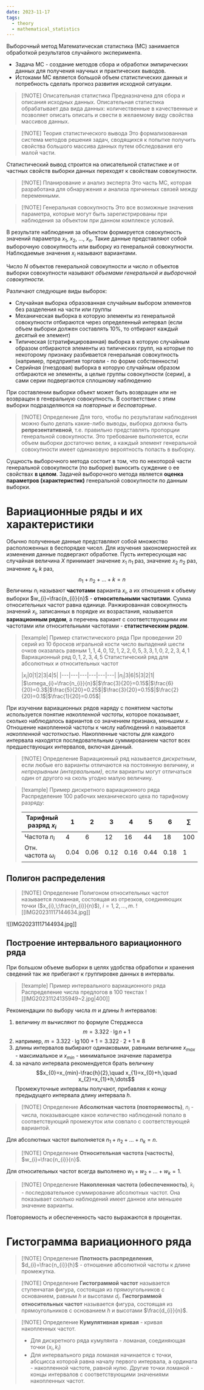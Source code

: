```yaml
---
date: 2023-11-17
tags:
  - theory
  - mathematical_statistics
---
```

 Выборочный метод
Математическая статистика (МС) занимается обработкой результатов случайного эксперимента.
- Задача МС - создание методов сбора и обработки эмпирических данных для получения научных и практических выводов.
- Истоками МС является большой объем статистических данных и потребность сделать прогноз развития исходной ситуации.

> [!NOTE] Описательная статистика
> Предназначена для сбора и описания исходных данных. Описательная статистика обрабатывает два вида данных: количественные в качественные и позволяет описать описать и свести в желаемому виду свойства массивов данных.

> [!NOTE] Теория статистического вывода
> Это формализованная система методов решения задач, сводящихся к попытке получить свойства большого массива данных путем обследования его малой части.

Статистический вывод строится на описательной статистике и от частных свойств выборки данных переходят к свойствам совокупности.

> [!NOTE] Планирование и анализ эксперта
> Это часть МС, которая разработана для обнаружения и анализа причинных связей между переменными.

> [!NOTE] Генеральная совокупность
> Это все возможные значения параметра, которые могут быть зарегистрированы при наблюдения за объектом при данном комплексе условий.

В результате наблюдения за объектом формируется совокупность значений параметра $x_1$, $x_2$, $\dots$, $x_n$. Такие данные представляют собой выборочную совокупность или выборку из генеральной совокупности. Наблюдаемые значения $x_{i}$ называют вариантами.

Число $N$ объектов генеральной совокупности и число $n$ объектов выборки совокупности называют *объемами генеральной и выборочной совокупности*.

Различают следующие виды выборок:
- Случайная выборка
  образованная случайным выбором элементов без разделения на части или группы
- Механическая выборка
  в которую элементы из генеральной совокупности отбираются через определенный интервал (если объем выборки должен составлять 10%, то отбирают каждый десятый ее элемент)
- Типическая (стратифицированная) выборка
  в которую случайным образом отбираются элементы из типических групп, на которые по некоторому признаку разбивается генеральная совокупность (например, предприятия торговли - по форме собственности)
- Серийная (гнездовая) выборка
  в которую случайным образом отбираются не элементы, а целые группы совокупности (серии), а сами серии подвергаются сплошному наблюдению

При составлении выборки объект может быть возвращен или не возвращен в генеральную совокупность. В соответствии с этим выборки подразделяются на *повторные* и *бесповторные*.


> [!NOTE] Определение
> Для того, чтобы по результатам наблюдения можно было делать какие-либо выводы, выборка должна быть **репрезентативной**, т.е. правильно представлять пропорции генеральной совокупности.
> Это требование выполняется, если объем выборки достаточно велик, а каждый элемент генеральной совокупности имеет одинаковую вероятность попасть в выборку.

Сущность выборочного метода состоит в том, что по некоторой части генеральной совокупности (по выборке) выносить суждение о ее свойствах **в целом**.
Задачей выборочного метода является **оценка параметров (характеристик)** генеральной совокупности по данным выборки.

# Вариационные ряды и их характеристики
Обычно полученные данные представляют собой множество расположенных в беспорядке чисел. Для изучения закономерностей их изменения данные подвергают обработке. Пусть интересующая нас случайная величина $X$ принимает значение $x_{1}$ $n_{1}$ раз, значение $x_{2}$ $n_{2}$ раз, значение $x_{k}$ $k$ раз,
$$n_{1}+n_{2}+\dots+k=n$$
Величины $n_{i}$ называют **частотами** варианта $x_{i}$, а их отношения к объему выборки $w_{i}=\frac{n_{i}}{n}$ - **относительными частотами**. Сумма относительных частот равна единице. 
Ранжированная совокупность значений $x_{i}$, записанных в порядке их возрастания, называется **вариационным рядом**, а перечень вариант с соответствующими им частотами или относительными частотами - **статистическим рядом**.


> [!example] Пример статистического ряда
> При проведении 20 серий из 10 бросков игральной кости число выпадений шести очков оказалась равным
> $1,1,4,0,12,1,2,2,0,5,3,3,1,0,2,2,3,4,1$
> Вариационный ряд
> $0,1,2,3,4,5$
> Статистический ряд для абсолютных и относительных частот
> 
> |$x_{i}$|0|1|2|3|4|5|
> |---|---|---|---|---|---|
> |$n_i$|3|6|5|3|2|1|
> |$\omega_{i}=\frac{n_{i}}{n}$|$\frac{3}{20}=0.15$|$\frac{6}{20}=0.3$|$\frac{5}{20}=0.25$|$\frac{3}{20}=0.15$|$\frac{2}{20}=0.1$|$\frac{1}{20}=0.05$|
> 


При изучении вариационных рядов наряду с понятием частоты используется понятие *накопленной частоты*, которое показывает, сколько наблюдалось вариантов со значением признака, меньшим $x$.
Отношение накопленной частоты к числу наблюдений $n$ называется *накопленной частотностью*. Накопленные частоты для каждого интервала находятся последовательным суммированием частот всех предшествующих интервалов, включая данный.


> [!NOTE] Определение
> Вариационный ряд называется *дискретным*, если любые его варианты отличаются на постоянную величину, и *непрерывным (интервальным)*, если варианты могут отличаться один от другого на сколь угодно малую величину.


> [!example] Пример дискретного вариационного ряда
> Распределение 100 рабочих механического цеха по тарифному разряду:
> 
> |Тарифный разряд $x_{i}$|1|2|3|4|5|6|$\sum$|
> |---|---|---|---|---|---|---|---|
> |Частота $n_{i}$|4|6|12|16|44|18|100|
> |Отн. частота $\omega_i$|$0.04$|$0.06$|$0.12$|$0.16$|$0.44$|$0.18$|1|

## Полигон распределения
> [!NOTE] Определение
> Полигоном относительных частот называется ломанная, состоящая из отрезков, соединяющих точки ($x_{i},\;\frac{n_{i}}{n}$), $i=1,2,\dots,m$.
> ![[IMG20231117144634.jpg]]

![[IMG20231117144934.jpg]]
## Построение интервального вариационного ряда
При большом объеме выборки в целях удобства обработки и хранения сведений так же прибегают к группировке данных в интервалы.

> [!example] Пример интервального вариационного ряда
> Распределение числа предлогов в 100 текстах
> ![[IMG20231124135949~2.jpg|400]]

Рекомендации по выбору числа $m$ и длины $h$ интервалов:
1. величину $m$ вычисляют по формуле Стерджесса$$m=3.322\cdot\lg{n}+1$$
2. например, $m=3.322\cdot\lg{100}+1=3.322\cdot2+1\approx8$
3. длины интервалов выбирают одинаковыми, равными величине $x_{max}$ - максимальное и $x_{min}$ - минимальное значение параметра
4. за начало интервала рекомендуется брать величину$$x_{0}=x_{min}-\frac{h}{2},\quad x_{1}=x_{0}+h,\quad x_{2}=x_{1}+h,\dots$$
   Промежуточные интервалы получают, прибавляя к концу предыдущего интервала длину интервала $h$.


> [!NOTE] Определение
> **Абсолютная частота (повторяемость)**, $n_{i}$ - числа, показывающее какое количество наблюдений попало в соответствующий промежуток или совпало с соответствующей вариантой.

Для абсолютных частот выполняется $n_{1}+n_{2}+\dots+n_{k}=n$.

> [!NOTE] Определение
> **Относительная частота (частость)**, $w_{i}=\frac{n_{i}}{n}$.

Для относительных частот всегда выполнено $w_{1}+w_{2}+\dots+w_{k}=1$.

> [!NOTE] Определение
> **Накопленная частота (обеспеченность)**, $k_{i}$ - последовательное суммирование абсолютных частот. Она показывает сколько наблюдений имеет данное или меньшее значение варианты.

Повторяемость и обеспеченность часто выражаются в процентах.

# Гистограмма вариационного ряда

> [!NOTE] Определение
> **Плотность распределения**, $d_{i}=\frac{n_{i}}{h}$ - отношение абсолютной частоты к длине промежутка.

> [!NOTE] Определение
> **Гистограммой частот** называется ступенчатая фигура, состоящая из прямоугольников с основанием, равным $h$ и высотами $d_i$. 
> **Гистограммой относительных частот** называется фигура, состоящая из прямоугольников с основанием $h$ и высотами $\frac{d_{i}}{n}$.

> [!NOTE] Определение
> **Кумулятивная кривая** - кривая накопленных частот.
> - Для дискретного ряда кумулянта - ломаная, соединяющая точки $(x_{i},k_{i})$
> - Для интервального ряда ломаная начинается с точки, абсцисса которой равна началу первого интервала, а ордината - накопленной частоте, равной нулю. Другие точки ломаной - концы интервалов с соответствующими значениями накопленных частот.


